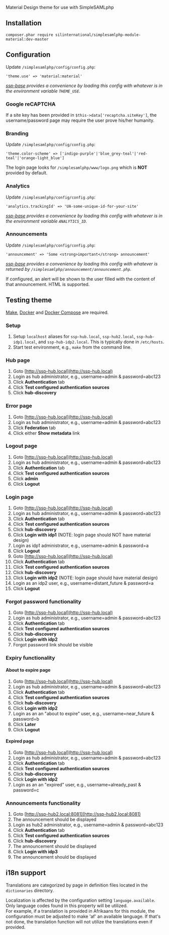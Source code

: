Material Design theme for use with SimpleSAMLphp 

## Installation

```
composer.phar require silinternational/simplesamlphp-module-material:dev-master
```

## Configuration

Update `/simplesamlphp/config/config.php`:

```
'theme.use' => 'material:material'
```

_[ssp-base](https://github.com/silinternational/ssp-base) provides a convenience by loading this config with whatever is in the environment variable `THEME_USE`._

### Google reCAPTCHA
If a site key has been provided in `$this->data['recaptcha.siteKey']`, the 
username/password page may require the user prove his/her humanity.

### Branding
Update `/simplesamlphp/config/config.php`:

```
'theme.color-scheme' => ['indigo-purple'|'blue_grey-teal'|'red-teal'|'orange-light_blue']
```

The login page looks for `/simplesamlphp/www/logo.png` which is **NOT** provided by default.

### Analytics
Update `/simplesamlphp/config/config.php`:

```
'analytics.trackingId' => 'UA-some-unique-id-for-your-site'
```

_[ssp-base](https://github.com/silinternational/ssp-base) provides a convenience by loading this config with whatever is in the environment variable `ANALYTICS_ID`._

### Announcements
Update `/simplesamlphp/config/config.php`:

```
'announcement' => 'Some <strong>important</strong> announcement'
```

_[ssp-base](https://github.com/silinternational/ssp-base) provides a convenience by loading this config with whatever is returned by `/simplesamlphp/announcement/announcement.php`._

If configured, an alert will be shown to the user filled with the content of that announcement.  HTML is supported.

## Testing theme

[Make](https://www.gnu.org/software/make/), [Docker](https://www.docker.com/products/overview) and 
[Docker Compose](https://docs.docker.com/compose/install/) are required.

### Setup 

1. Setup `localhost` aliases for `ssp-hub.local`, `ssp-hub2.local`, `ssp-hub-idp1.local`, and `ssp-hub-idp2.local`.  This is typically done in `/etc/hosts`.
2. Start test environment, e.g., `make` from the command line.

### Hub page
1. Goto [http://ssp-hub.local](http://ssp-hub.local)
2. Login as hub administrator, e.g., username=admin & password=abc123
3. Click **Authentication** tab
4. Click **Test configured authentication sources**
5. Click **hub-discovery**

### Error page
1. Goto [http://ssp-hub.local](http://ssp-hub.local)
2. Login as hub administrator, e.g., username=admin & password=abc123
3. Click **Federation** tab
4. Click either **Show metadata** link

### Logout page
1. Goto [http://ssp-hub.local](http://ssp-hub.local)
2. Login as hub administrator, e.g., username=admin & password=abc123
3. Click **Authentication** tab
4. Click **Test configured authentication sources**
5. Click **admin**
6. Click **Logout**

### Login page
1. Goto [http://ssp-hub.local](http://ssp-hub.local)
2. Login as hub administrator, e.g., username=admin & password=abc123
3. Click **Authentication** tab
4. Click **Test configured authentication sources**
5. Click **hub-discovery**
6. Click **Login with idp1** (NOTE: login page should NOT have material design)
7. Login as idp1 administrator, e.g., username=admin & password=a
8. Click **Logout**
9. Goto [http://ssp-hub.local](http://ssp-hub.local)
10. Click **Authentication** tab
11. Click **Test configured authentication sources**
12. Click **hub-discovery**
13. Click **Login with idp2** (NOTE: login page should have material design)
14. Login as an idp2 user, e.g., username=distant_future & password=a
15. Click **Logout**

### Forgot password functionality
1. Goto [http://ssp-hub.local](http://ssp-hub.local)
2. Login as hub administrator, e.g., username=admin & password=abc123
3. Click **Authentication** tab
4. Click **Test configured authentication sources**
5. Click **hub-discovery**
6. Click **Login with idp2**
7. Forgot password link should be visible

### Expiry functionality
#### About to expire page
1. Goto [http://ssp-hub.local](http://ssp-hub.local)
2. Login as hub administrator, e.g., username=admin & password=abc123
3. Click **Authentication** tab
4. Click **Test configured authentication sources**
5. Click **hub-discovery**
6. Click **Login with idp2**
7. Login as an an "about to expire" user, e.g., username=near_future & password=b
8. Click **Later**
9. Click **Logout**

#### Expired page
1. Goto [http://ssp-hub.local](http://ssp-hub.local)
2. Login as hub administrator, e.g., username=admin & password=abc123
3. Click **Authentication** tab
4. Click **Test configured authentication sources**
5. Click **hub-discovery**
6. Click **Login with idp2**
7. Login as an an "expired" user, e.g., username=already_past & password=c

### Announcements functionality
1. Goto [http://ssp-hub2.local:8081](http://ssp-hub2.local:8081)
2. The announcement should be displayed
3. Login as hub2 administrator, e.g., username=admin & password=abc123
4. Click **Authentication** tab
5. Click **Test configured authentication sources**
6. Click **hub-discovery**
7. The announcement should be displayed
8. Click **Login with idp3**
9. The announcement should be displayed

## i18n support
Translations are categorized by page in definition files located in the `dictionaries` directory.

Localization is affected by the configuration setting `language.available`.  Only language codes found in this property will be utilized.  
For example, if a translation is provided in Afrikaans for this module, the configuration must be adjusted to make 'af' an available
language.  If that's not done, the translation function will not utilize the translations even if provided.
